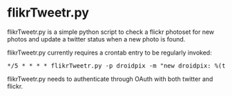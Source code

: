 # flikrTweetr.py

flikrTweetr.py is a simple python script to check a flickr photoset
for new photos and update a twitter status when a new photo is found.

flikrTweetr.py currently requires a crontab entry to be regularly
invoked:

<pre>
*/5 * * * *	flikrTweetr.py -p droidpix -m "new droidpix: %(title)s %(url)s"
</pre>

flikrTweetr.py needs to authenticate through OAuth with both twitter and flickr.
